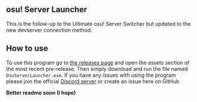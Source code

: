 ## osu! Server Launcher
This is the follow-up to the Ultimate osu! Server Switcher but updated to the new devserver connection method.

## How to use
To use this program go to [the releases page](https://github.com/MinisBett/osu-server-launcher/releases) and open the assets section of the most recent pre-release. Then simply download and run the file named `OsuServerLauncher.exe`.
If you have any issues with using the program please join the official [Discord server](https://discord.gg/qMnmESFCfC) or create an issue here on GitHub

**Better readme soon (I hope)**
